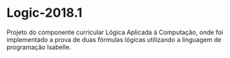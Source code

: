 # Logic-2018.1
Projeto do componente curricular Lógica Aplicada à Computação, onde foi implementado a prova de duas fórmulas lógicas utilizando a linguagem de programação Isabelle.
